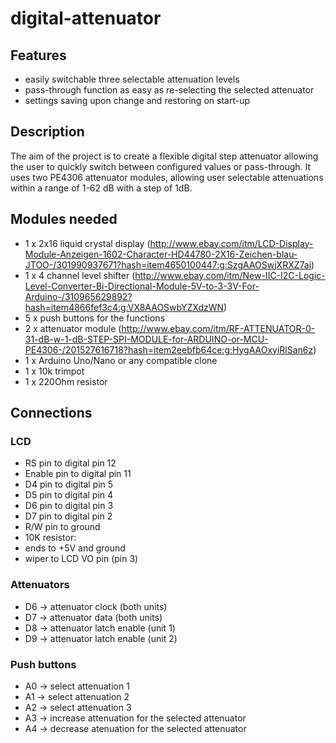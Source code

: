 # digital-attenuator

## Features

- easily switchable three selectable attenuation levels
- pass-through function as easy as re-selecting the selected attenuator
- settings saving upon change and restoring on start-up

## Description

The aim of the project is to create a flexible digital step attenuator allowing the user to quickly switch between configured values or pass-through. It uses two PE4306 attenuator modules, allowing user selectable attenuations within a range of 1-62 dB with a step of 1dB.

## Modules needed

- 1 x 2x16 liquid crystal display (http://www.ebay.com/itm/LCD-Display-Module-Anzeigen-1602-Character-HD44780-2X16-Zeichen-blau-JTOO-/301990937671?hash=item4650100447:g:SzgAAOSwjXRXZ7ai)
- 1 x 4 channel level shifter  (http://www.ebay.com/itm/New-IIC-I2C-Logic-Level-Converter-Bi-Directional-Module-5V-to-3-3V-For-Arduino-/310965629892?hash=item4866fef3c4:g:VX8AAOSwbYZXdzWN)
- 5 x push buttons for the functions
- 2 x attenuator module (http://www.ebay.com/itm/RF-ATTENUATOR-0-31-dB-w-1-dB-STEP-SPI-MODULE-for-ARDUINO-or-MCU-PE4306-/201527616718?hash=item2eebfb64ce:g:HygAAOxyiRlSan6z)
- 1 x Arduino Uno/Nano or any compatible clone
- 1 x 10k trimpot
- 1 x 220Ohm resistor

## Connections

### LCD

 * RS pin to digital pin 12
 * Enable pin to digital pin 11
 * D4 pin to digital pin 5
 * D5 pin to digital pin 4
 * D6 pin to digital pin 3
 * D7 pin to digital pin 2
 * R/W pin to ground
 * 10K resistor:
 *    ends to +5V and ground
 *    wiper to LCD VO pin (pin 3)


### Attenuators

 * D6 -> attenuator clock (both units)
 * D7 -> attenuator data (both units)
 * D8 -> attenuator latch enable (unit 1)
 * D9 -> attenuator latch enable (unit 2)
 
### Push buttons
 * A0 -> select attenuation 1
 * A1 -> select attenuation 2
 * A2 -> select attenuation 3
 * A3 -> increase attenuation for the selected attenuator
 * A4 -> decrease atenuation for the selected attenuator
 

